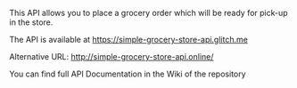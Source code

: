 This API allows you to place a grocery order which will be ready for pick-up in the store.

The API is available at https://simple-grocery-store-api.glitch.me

Alternative URL: http://simple-grocery-store-api.online/

You can find full API Documentation in the Wiki of the repository

